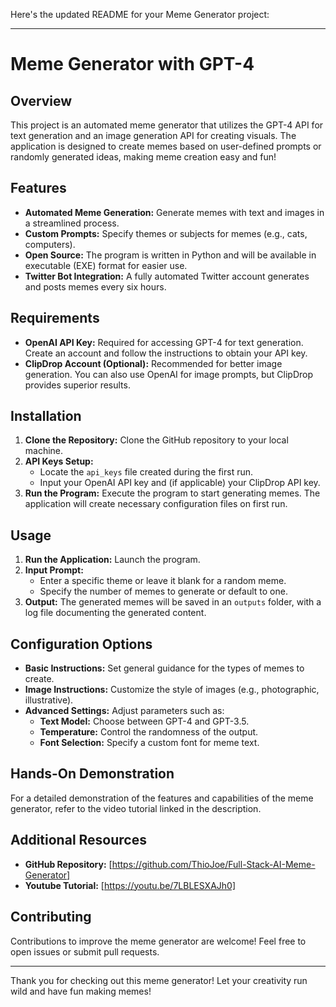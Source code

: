 Here's the updated README for your Meme Generator project:

---

# Meme Generator with GPT-4

## Overview

This project is an automated meme generator that utilizes the GPT-4 API for text generation and an image generation API for creating visuals. The application is designed to create memes based on user-defined prompts or randomly generated ideas, making meme creation easy and fun!

## Features

- **Automated Meme Generation:** Generate memes with text and images in a streamlined process.
- **Custom Prompts:** Specify themes or subjects for memes (e.g., cats, computers).
- **Open Source:** The program is written in Python and will be available in executable (EXE) format for easier use.
- **Twitter Bot Integration:** A fully automated Twitter account generates and posts memes every six hours.

## Requirements

- **OpenAI API Key:** Required for accessing GPT-4 for text generation. Create an account and follow the instructions to obtain your API key.
- **ClipDrop Account (Optional):** Recommended for better image generation. You can also use OpenAI for image prompts, but ClipDrop provides superior results.

## Installation

1. **Clone the Repository:** Clone the GitHub repository to your local machine.
2. **API Keys Setup:**
   - Locate the `api_keys` file created during the first run.
   - Input your OpenAI API key and (if applicable) your ClipDrop API key.
3. **Run the Program:** Execute the program to start generating memes. The application will create necessary configuration files on first run.

## Usage

1. **Run the Application:** Launch the program.
2. **Input Prompt:**
   - Enter a specific theme or leave it blank for a random meme.
   - Specify the number of memes to generate or default to one.
3. **Output:** The generated memes will be saved in an `outputs` folder, with a log file documenting the generated content.

## Configuration Options

- **Basic Instructions:** Set general guidance for the types of memes to create.
- **Image Instructions:** Customize the style of images (e.g., photographic, illustrative).
- **Advanced Settings:** Adjust parameters such as:
  - **Text Model:** Choose between GPT-4 and GPT-3.5.
  - **Temperature:** Control the randomness of the output.
  - **Font Selection:** Specify a custom font for meme text.

## Hands-On Demonstration

For a detailed demonstration of the features and capabilities of the meme generator, refer to the video tutorial linked in the description.

## Additional Resources

- **GitHub Repository:** [https://github.com/ThioJoe/Full-Stack-AI-Meme-Generator]
- **Youtube Tutorial:** [https://youtu.be/7LBLESXAJh0]

## Contributing

Contributions to improve the meme generator are welcome! Feel free to open issues or submit pull requests.


---

Thank you for checking out this meme generator! Let your creativity run wild and have fun making memes!